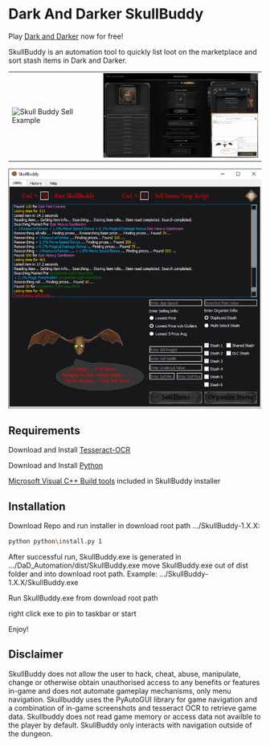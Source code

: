 # Dark And Darker SkullBuddy

Play [Dark and Darker](https://www.darkanddarker.com/play) now for free!

SkullBuddy is an automation tool to quickly list loot on the marketplace and sort stash items in Dark and Darker.

<table>
  <tr>
    <td><img src="./img/SkullBuddySellExample2.gif" alt="Skull Buddy Sell Example" width="345"></td>
    <td><img src="./img/SkullBuddyExampleOrganize2.gif" alt="Skull Buddy Organize Example" width="345"></td>
  </tr>
</table>

![SkullBuddy](img/SkullBuddyUtility6.png)

## Requirements

Download and Install [Tesseract-OCR](https://github.com/UB-Mannheim/tesseract/releases)

Download and Install [Python](https://www.python.org/downloads/)

[Microsoft Visual C++ Build tools](https://visualstudio.microsoft.com/downloads/#build-tools-for-visual-studio-2019) included in SkullBuddy installer 

## Installation

Download Repo and run installer in download root path .../SkullBuddy-1.X.X:
```bash
python python\install.py 1
```

After successful run, SkullBuddy.exe is generated in 
.../DaD_Automation/dist/SkullBuddy.exe
move SkullBuddy.exe out of dist folder and into download root path. Example:
.../SkullBuddy-1.X.X/SkullBuddy.exe

Run SkullBuddy.exe from download root path

right click exe to pin to taskbar or start

Enjoy!

## Disclaimer

SkullBuddy does not allow the user to hack, cheat, abuse, manipulate, 
change or otherwise obtain unauthorised access to any benefits or 
features in-game and does not automate gameplay mechanisms, only 
menu navigation. Skullbuddy uses the PyAutoGUI library for game navigation and a
combination of in-game screenshots and tesseract OCR to retrieve game data. 
Skullbuddy does not read game memory or access data not availble to the player by 
default. SkullBuddy only interacts with navigation outside of the dungeon.